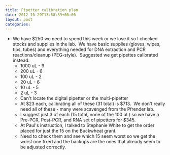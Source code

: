 ```yaml
---
title: Pipetter calibration plan
date: 2012-10-29T13:58:39+00:00
layout: post
categories:
---
```

  * We have $250 we need to spend this week or we lose it so I checked stocks and supplies in the lab.  We have basic supplies (gloves, wipes, tips, tubes) and everything needed for DNA extraction and PCR reactions/cleanup (PEG-style).  Suggested we get pipettes calibrated instead:
      * 1000 uL - 9
      * 200 uL - 6
      * 100 uL - 2
      * 20 uL - 6
      * 10 uL - 5
      * 2 uL - 3
      * Can't locate the digital pipetter or the multi-pipetter
      * At $23 each, calibrating all of these (31 total) is $713.  We don't really need all of these - many were scavenged from the Pfrender lab.
      * I suggest just 3 of each (15 total, none of the 100 uL) so we have a Pre-PCR, Post-PCR, and RNA set of pipetters for $345.
      * At Paul's instruction, I talked to Stephanie White to get the order placed for just the 15 on the Buckwheat grant.
      * Need to check them and see which 15 seem worst so we get the worst one fixed and the backups are the ones that already seem to be adjusted correctly.
